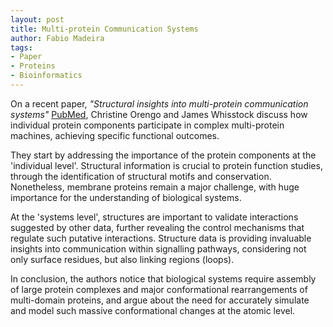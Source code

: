 ```yaml
---
layout: post
title: Multi-protein Communication Systems
author: Fabio Madeira
tags:
- Paper
- Proteins
- Bioinformatics
---
```


On a recent paper, *"Structural insights into multi-protein communication systems"* [PubMed](http://www.ncbi.nlm.nih.gov/pubmed/22659012?dopt=Abstract), Christine Orengo and James Whisstock discuss how individual protein components participate in complex multi-protein machines, achieving specific functional outcomes.

They start by addressing the importance of the protein components at the 'individual level'. Structural information is crucial to protein function studies, through the identification of structural motifs and conservation. Nonetheless, membrane proteins remain a major challenge, with huge importance for the understanding of biological systems.

At the 'systems level', structures are important to validate interactions suggested by other data, further revealing the control mechanisms that regulate such putative interactions. Structure data is providing invaluable insights into communication within signalling pathways, considering not only surface residues, but also linking regions (loops).

In conclusion, the authors notice that biological systems require assembly of large protein complexes and major conformational rearrangements of multi-domain proteins, and argue about the need for accurately simulate and model such massive conformational changes at the atomic level.
